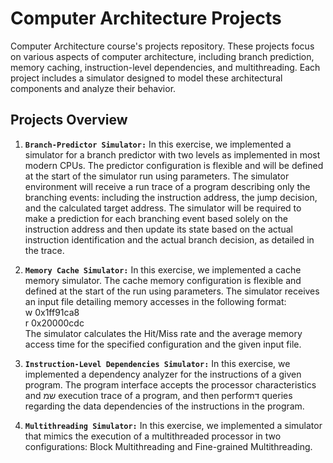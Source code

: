 # Computer Architecture Projects
Computer Architecture course's projects repository.
These projects focus on various aspects of computer architecture, including branch prediction, memory caching, instruction-level dependencies, and multithreading.
Each project includes a simulator designed to model these architectural components and analyze their behavior.

## Projects Overview

1. **`Branch-Predictor Simulator:`**
In this exercise, we implemented a simulator for a branch predictor with two levels as implemented in most modern CPUs.
The predictor configuration is flexible and will be defined at the start of the simulator run using parameters.
The simulator environment will receive a run trace of a program describing only the branching events:
including the instruction address, the jump decision, and the calculated target address.
The simulator will be required to make a prediction for each branching event based solely on the instruction address and then
update its state based on the actual instruction identification and the actual branch decision, as detailed in the trace.


2. **`Memory Cache Simulator:`**
In this exercise, we implemented a cache memory simulator. The cache memory configuration is flexible and defined at the start of the run using parameters.
The simulator receives an input file detailing memory accesses in the following format:  
w 0x1ff91ca8  
r 0x20000cdc  
The simulator calculates the Hit/Miss rate and the average memory access time for the specified configuration and the given input file.


3. **`Instruction-Level Dependencies Simulator:`**
In this exercise, we implemented a dependency analyzer for the instructions of a given program.
The program interface accepts the processor characteristics and שמ execution trace of a program, and then performד queries regarding the data
dependencies of the instructions in the program.


4. **`Multithreading Simulator:`**
In this exercise, we implemented a simulator that mimics the execution of a multithreaded processor in two configurations:
Block Multithreading and Fine-grained Multithreading.
